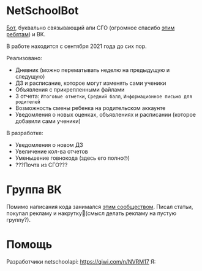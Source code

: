 # NetSchoolBot
[Бот](https://vk.com/botnetschool), буквально связывающий апи СГО (огромное спасибо [этим ребятам](https://github.com/nm17/netschoolapi)) и ВК.

В работе находится с сентября 2021 года до сих пор.

Реализовано:
+ Дневник (можно перематывать неделю на предыдущую и следущую)
+ ДЗ и расписание, которое могут изменять сами ученики
+ Объявления с прикрепленными файлами
+ 3 отчета: `Итоговые отметки`, `Средний балл`, `Информационное письмо для родителей`
+ Возможность смены ребенка на родительском аккаунте
+ Уведомления о новых оценках, объявлениях и расписании (которое добавили сами ученики)

В разработке:
+ Уведомления о новом ДЗ
+ Увеличение кол-ва отчетов
+ Уменьшение говнокода (здесь его полно🙄)
+ ???Почта из СГО???

# Группа ВК
Помимо написания кода занимался [этим сообществом](https://vk.com/botnetschool). Писал статьи, покупал рекламу и накрутку🤫(смысл делать рекламу на пустую группу?).

# Помощь
Разработчики netschoolapi: https://qiwi.com/n/NVRM17
Я: 
